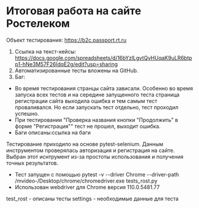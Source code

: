# Итоговая работа на сайте Ростелеком 

Объект тестирования: https://b2c.passport.rt.ru


1. Ссылка на текст-кейсы: https://docs.google.com/spreadsheets/d/16bYzlLgvtQyHUqaK9uLR6btpp1-hNe3M57F26IdqE2g/edit?usp=sharing
2. Автоматизированные тесты вложены на GitHub.
3. Баг:

- Во время тестирования странцы сайта зависали. Особенно во время запуска всех тестов и на середине запущенного теста страница регистрации сайта выходила ошибка и тем самым тест проваливался. Но если запускать тест отдельно, тест проходил успешно.
- При тестировании "Проверка названия кнопки "Продолжить" в форме "Регистрация"" тест не прошел, выходит ошибка.
- Баги описаны:ссылка на баги

Тестирование приходило на основе pytest-selenium. Данным инструментом проверялась авторизация и регистрация на сайте. Выбран этот иснтрумент из-за простоты использования и получения точных результатов.

- Тест запущен с помощью pytest -v --driver Chrome --driver-path /mvideo-/Desktop/chrome/chromedriver.exe tests_rost.py
- Использован webdriver для Chrome версия 110.0.5481.77

test_rost - описаны тесты settings - необходимые данные для теста
